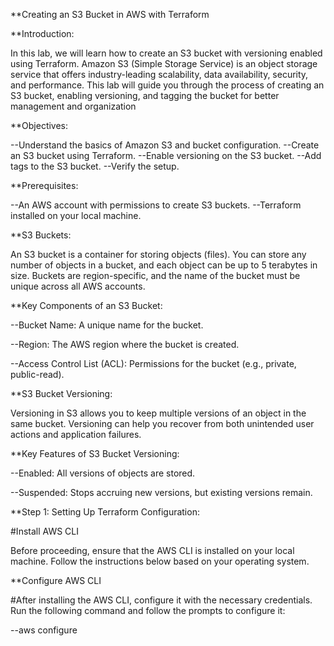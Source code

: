 **Creating an S3 Bucket in AWS with Terraform

**Introduction:

In this lab, we will learn how to create an S3 bucket with versioning enabled using Terraform. Amazon S3 (Simple Storage Service) is an object storage service that offers industry-leading scalability, data availability, security, and performance. This lab will guide you through the process of creating an S3 bucket, enabling versioning, and tagging the bucket for better management and organization

**Objectives:

--Understand the basics of Amazon S3 and bucket configuration.
--Create an S3 bucket using Terraform.
--Enable versioning on the S3 bucket.
--Add tags to the S3 bucket.
--Verify the setup.

**Prerequisites:

--An AWS account with permissions to create S3 buckets.
--Terraform installed on your local machine.

**S3 Buckets:

An S3 bucket is a container for storing objects (files). You can store any number of objects in a bucket, and each object can be up to 5 terabytes in size. Buckets are region-specific, and the name of the bucket must be unique across all AWS accounts.

**Key Components of an S3 Bucket:

--Bucket Name: A unique name for the bucket.

--Region: The AWS region where the bucket is created.

--Access Control List (ACL): Permissions for the bucket (e.g., private, public-read).


**S3 Bucket Versioning:

Versioning in S3 allows you to keep multiple versions of an object in the same bucket. Versioning can help you recover from both unintended user actions and application failures.

**Key Features of S3 Bucket Versioning:

--Enabled: All versions of objects are stored.

--Suspended: Stops accruing new versions, but existing versions remain.

**Step 1: Setting Up Terraform Configuration:

#Install AWS CLI

Before proceeding, ensure that the AWS CLI is installed on your local machine. Follow the instructions below based on your operating system.

**Configure AWS CLI

#After installing the AWS CLI, configure it with the necessary credentials. Run the following command and follow the prompts to configure it:

--aws configure